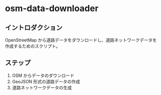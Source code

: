 # osm-data-downloader
## イントロダクション
OpenStreetMap から道路データをダウンロードし、道路ネットワークデータを作成するためのスクリプト。
## ステップ
1. OSM からデータのダウンロード
2. GeoJSON 形式の道路データの作成
3. 道路ネットワークデータの生成
